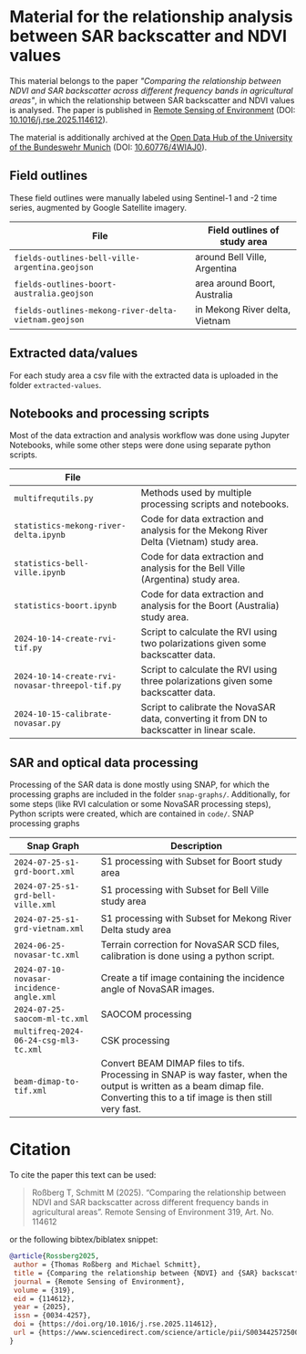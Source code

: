 # Material for the relationship analysis between SAR backscatter and NDVI values
This material belongs to the paper *"Comparing the relationship between NDVI and SAR backscatter across different frequency bands in agricultural areas"*, in which the relationship between SAR backscatter and NDVI values is analysed.
The paper is published in [Remote Sensing of Environment](https://www.sciencedirect.com/science/article/pii/S0034425725000161) (DOI: [10.1016/j.rse.2025.114612](https://doi.org/10.1016/j.rse.2025.114612)).

The material is additionally archived at the [Open Data Hub of the University of the Bundeswehr Munich](https://open-data.unibw.de/dataset.xhtml?persistentId=doi:10.60776/4WIAJ0) (DOI: [10.60776/4WIAJ0](https://doi.org/10.60776/4WIAJ0)).

## Field outlines

These field outlines were manually labeled using Sentinel-1 and -2 time series, augmented by Google Satellite imagery.

| File                                                 | Field outlines of study area   |
| ---------------------------------------------------- | -------------------------------|
| `fields-outlines-bell-ville-argentina.geojson`       | around Bell Ville, Argentina   |
| `fields-outlines-boort-australia.geojson`            | area around Boort, Australia   |
| `fields-outlines-mekong-river-delta-vietnam.geojson` | in Mekong River delta, Vietnam |

## Extracted data/values
For each study area a csv file with the extracted data is uploaded in the folder `extracted-values`.

## Notebooks and processing scripts
Most of the data extraction and analysis workflow was done using Jupyter Notebooks, while some other steps were done using separate python scripts.

| File                                            |                                                                                             |
| ----------------------------------------------- | ------------------------------------------------------------------------------------------- |
| `multifrequtils.py`                             | Methods used by multiple processing scripts and notebooks.                                  |
| `statistics-mekong-river-delta.ipynb`           | Code for data extraction and analysis for the Mekong River Delta (Vietnam) study area.      |
| `statistics-bell-ville.ipynb`                   | Code for data extraction and analysis for the Bell Ville (Argentina) study area.            |
| `statistics-boort.ipynb`                        | Code for data extraction and analysis for the Boort (Australia) study area.                 |
| `2024-10-14-create-rvi-tif.py`                  | Script to calculate the RVI using two polarizations given some backscatter data.            |
| `2024-10-14-create-rvi-novasar-threepol-tif.py` | Script to calculate the RVI using three polarizations given some backscatter data.          |
| `2024-10-15-calibrate-novasar.py`               | Script to calibrate the NovaSAR data, converting it from DN to backscatter in linear scale. |


## SAR and optical data processing
Processing of the SAR data is done mostly using SNAP, for which the processing graphs are included in the folder `snap-graphs/`. Additionally, for some steps (like RVI calculation or some NovaSAR processing steps), Python scripts were created, which are contained in `code/`.
 SNAP processing graphs

| Snap Graph                               | Description                                                                                                                                                                  |
| ---------------------------------------- | ---------------------------------------------------------------------------------------------------------------------------------------------------------------------------- |
| `2024-07-25-s1-grd-boort.xml`            | S1 processing with Subset for Boort study area                                                                                                                               |
| `2024-07-25-s1-grd-bell-ville.xml`       | S1 processing with Subset for Bell Ville study area                                                                                                                          |
| `2024-07-25-s1-grd-vietnam.xml`          | S1 processing with Subset for Mekong River Delta study area                                                                                                                  |
| `2024-06-25-novasar-tc.xml`              | Terrain correction for NovaSAR SCD files, calibration is done using a python script.                                                                                         |
| `2024-07-10-novasar-incidence-angle.xml` | Create a tif image containing the incidence angle of NovaSAR images.                                                                                                         |
| `2024-07-25-saocom-ml-tc.xml`            | SAOCOM processing                                                                                                                                                            |
| `multifreq-2024-06-24-csg-ml3-tc.xml`    | CSK processing                                                                                                                                                               |
| `beam-dimap-to-tif.xml`                  | Convert BEAM DIMAP files to tifs. Processing in SNAP is way faster, when the output is written as a beam dimap file. Converting this to a tif image is then still very fast. |

# Citation

To cite the paper this text can be used:
> Roßberg T, Schmitt M (2025). “Comparing the relationship between NDVI and SAR backscatter across different frequency bands in agricultural areas”. Remote Sensing of Environment 319, Art. No. 114612

or the following bibtex/biblatex snippet:

```bibtex
@article{Rossberg2025,
 author = {Thomas Roßberg and Michael Schmitt},
 title = {Comparing the relationship between {NDVI} and {SAR} backscatter across different frequency bands in agricultural areas},
 journal = {Remote Sensing of Environment},
 volume = {319},
 eid = {114612},
 year = {2025},
 issn = {0034-4257},
 doi = {https://doi.org/10.1016/j.rse.2025.114612},
 url = {https://www.sciencedirect.com/science/article/pii/S0034425725000161},
}
```
